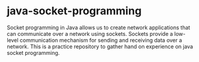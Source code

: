 # java-socket-programming
Socket programming in Java allows us to create network applications that can communicate over a network using sockets. Sockets provide a low-level communication mechanism for sending and receiving data over a network. This is a practice repository to gather hand on experience on java socket programming.
